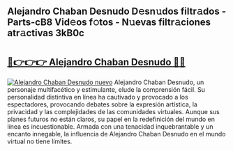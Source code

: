 ## Alejandro Chaban Desnudo D𝚎sn𝚞dos filtr𝚊dos - Parts-cB8 Vid𝚎os f𝚘tos - N𝚞evas filtr𝚊ciones atr𝚊ctivas 3kB0c

# <h2><a href="http://mbd7nj8.tromn.icu/?c=Alejandro+Chaban+Desnudo">🔗👉👉👉 Alejandro Chaban Desnudo 🔗🔗</a></h2>

[![Alejandro Chaban Desnudo nuevo](https://i.imgur.com/pEAQMta.gif)](http://mbd7nj8.tromn.icu/?c=Alejandro+Chaban+Desnudo)
Alejandro Chaban Desnudo, un personaje multifacético y estimulante, elude la comprensión fácil. Su personalidad distintiva en línea ha cautivado y provocado a los espectadores, provocando debates sobre la expresión artística, la privacidad y las complejidades de las comunidades virtuales. Aunque sus planes futuros no están claros, su papel en la redefinición del mundo en línea es incuestionable. Armada con una tenacidad inquebrantable y un encanto innegable, la influencia de Alejandro Chaban Desnudo en el mundo virtual no tiene límites.
